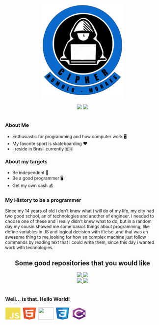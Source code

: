 <div align="center">
   <img height="305px" src="./R.gif">
</div>
<br/>
<div align="center">
  <img height="117px" src="https://github-readme-stats.vercel.app/api?username=Romulo-Moraes&theme=tokyonight&show_icons=true">
  <img height="117px" src="https://github-readme-stats.vercel.app/api/top-langs/?username=Romulo-Moraes&theme=tokyonight&layout=compact">
</div>

#
<div>
      <h3>About Me</h3>
      <ul>
         <li>Enthusiastic for programming and how computer work 🖥️</li>
         <li>My favorite sport is skateboarding ❤️</li>
         <li>I reside in Brasil currently 🇧🇷</li>
      </ul>
     <h3>About my targets</h3>
     <ul>
         <li>Be independent 🍃</li>
         <li>Be a good programmer 🖥️</li>
         <li>Get my own cash 💰</li>
      </ul>
</div>

### My History to be a programmer 

Since my 14 years of old i don't knew what i will do of my life, my city had two good school, 
an of technologies and another of engineer. I needed to choose one of these and i really didn't knew what to do, but in a random day my cousin
showed me some basics things about programming, like define variables in JS and logical decision with if/else
,and that was an awesome thing to me,looking for how an complex machine just follow commands by reading text that i could write them, since this day i wanted work with technologies.

<h2 align="center">Some good repositories that you would like</h2>
<div align="center">
   <div align="center">
      <a href="https://github.com/Romulo-Moraes/Assembly-Toolkit">
         <img height="95px" src="https://github-readme-stats.vercel.app/api/pin/?username=Romulo-Moraes&repo=Assembly-Toolkit&theme=tokyonight">
      </a>
      <a href="https://github.com/Romulo-Moraes/Battering-ram">
         <img height="95px" src="https://github-readme-stats.vercel.app/api/pin/?username=Romulo-Moraes&repo=Battering-ram&theme=tokyonight">
      </a>  
   </div>
   <div>
      <a href="https://github.com/Romulo-Moraes/Portal">
         <img height="95px" src="https://github-readme-stats.vercel.app/api/pin/?username=Romulo-Moraes&repo=Portal&theme=tokyonight">
      </a>
      <a href="https://github.com/Romulo-Moraes/Noahs-ark">
         <img height="95px" src="https://github-readme-stats.vercel.app/api/pin/?username=Romulo-Moraes&repo=Noahs-ark&theme=tokyonight">
      </a>
   </div>
</div>

#

### Well... is that. Hello World!

<div>
  <img align="center" height="40" width="50" src="https://raw.githubusercontent.com/devicons/devicon/master/icons/javascript/javascript-plain.svg">
  <img align="center" height="40" width="50" src="https://raw.githubusercontent.com/devicons/devicon/master/icons/html5/html5-original.svg">
  <img align="center" height="40" width="50" src="https://p7.hiclipart.com/preview/889/976/939/the-c-programming-language-computer-programming-programming.jpg"/>
  <img align="center" height="40" width="50" src="https://raw.githubusercontent.com/devicons/devicon/master/icons/css3/css3-original.svg">
  <img align="center" height="40" width="50" src="https://raw.githubusercontent.com/devicons/devicon/master/icons/csharp/csharp-original.svg">
</div>
